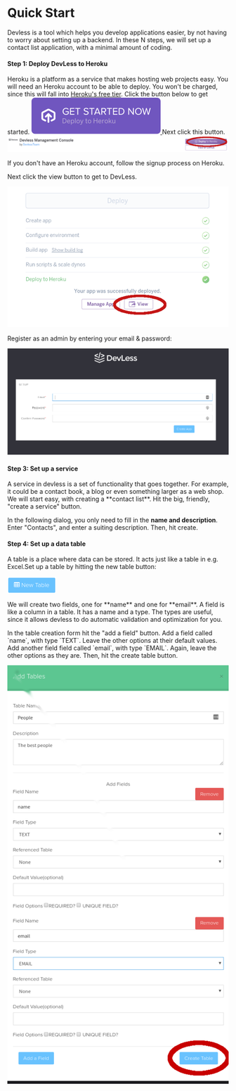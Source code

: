 # Quick Start 

Devless is a tool which helps you develop applications easier, by not having to worry about setting up a backend. In these N steps, we will set up a contact list application, with a minimal amount of coding. 

#### Step 1: Deploy DevLess to Heroku 

Heroku is a platform as a service that makes hosting web projects easy. You will need an Heroku account to be able to deploy. You won't be charged, since this will fall into [Heroku's free tier](https://blog.heroku.com/heroku-free-dynos). Click the button below to get started. 
<a href="https://elements.heroku.com/buttons/devlessteam/dv-php-core" class="heroBtn">
                                <img src="assets/get_started.svg" alt="Deploy">
                            </a>
Next click this button.
<img src="assets/deploy_heroku.png" alt="deploy_heroku" />

If you don't have an Heroku account, follow the signup process on Heroku.

Next click the view button to get to DevLess.

<img src="assets/view_devless.png" />


 Register as an admin by entering your email & password:

![](/assets/signin.png)


#### Step 3: Set up a service 

A service in devless is a set of functionality that goes together. For example, it could be a contact book, a blog or even something larger as a web shop. We will start easy, with creating a \*\*contact list\*\*. Hit the big, friendly, "create a service" button.

In the following dialog, you only need to fill in the **name and description**. Enter "Contacts", and enter a suiting description. Then, hit create.

#### Step 4: Set up a data table

A table is a place where data can be stored. It acts just like a table in e.g. Excel.Set up a table by hitting the new table button:

![](/assets/new_table_button.png)

We will create two fields, one for \*\*name\*\* and one for \*\*email\*\*. A field is like a column in a table. It has a name and a type. The types are useful, since it allows devless to do automatic validation and optimization for you.

In the table creation form hit the "add a field" button. Add a field called \`name\`, with type \`TEXT\`. Leave the other options at their default values. Add another field field called \`email\`, with type \`EMAIL\`. Again, leave the other options as they are. Then, hit the create table button.

![](/assets/create_table.png)



